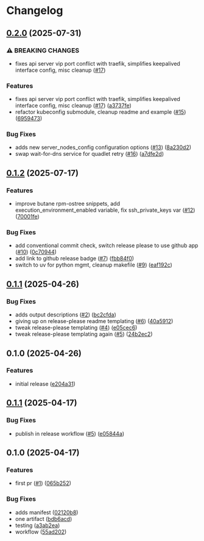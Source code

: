 # Changelog

## [0.2.0](https://github.com/marshallford/terraform-ansible-k3s/compare/v0.1.2...v0.2.0) (2025-07-31)


### ⚠ BREAKING CHANGES

* fixes api server vip port conflict with traefik, simplifies keepalived interface config, misc cleanup ([#17](https://github.com/marshallford/terraform-ansible-k3s/issues/17))

### Features

* fixes api server vip port conflict with traefik, simplifies keepalived interface config, misc cleanup ([#17](https://github.com/marshallford/terraform-ansible-k3s/issues/17)) ([a3737fe](https://github.com/marshallford/terraform-ansible-k3s/commit/a3737fe79028f4320d7da6deb91bd530e10558cd))
* refactor kubeconfig submodule, cleanup readme and example ([#15](https://github.com/marshallford/terraform-ansible-k3s/issues/15)) ([6959473](https://github.com/marshallford/terraform-ansible-k3s/commit/6959473738f0e7f2e88fa031c21a35d14896c01f))


### Bug Fixes

* adds new server_nodes_config configuration options ([#13](https://github.com/marshallford/terraform-ansible-k3s/issues/13)) ([8a230d2](https://github.com/marshallford/terraform-ansible-k3s/commit/8a230d26bb92aca1cd7a25ade78584f6630a0532))
* swap wait-for-dns service for quadlet retry ([#16](https://github.com/marshallford/terraform-ansible-k3s/issues/16)) ([a7dfe2d](https://github.com/marshallford/terraform-ansible-k3s/commit/a7dfe2d01655e8e64e204f38c77ba43f842968b8))

## [0.1.2](https://github.com/marshallford/terraform-ansible-k3s/compare/v0.1.1...v0.1.2) (2025-07-17)


### Features

* improve butane rpm-ostree snippets, add execution_environment_enabled variable, fix ssh_private_keys var ([#12](https://github.com/marshallford/terraform-ansible-k3s/issues/12)) ([70001fe](https://github.com/marshallford/terraform-ansible-k3s/commit/70001fee494b9079694793f6e0d44665a6e44527))


### Bug Fixes

* add conventional commit check, switch release please to use github app ([#10](https://github.com/marshallford/terraform-ansible-k3s/issues/10)) ([0c70944](https://github.com/marshallford/terraform-ansible-k3s/commit/0c7094497b1ad4a75d6455d4ede577d6d4dd3798))
* add link to github release badge ([#7](https://github.com/marshallford/terraform-ansible-k3s/issues/7)) ([fbb84f0](https://github.com/marshallford/terraform-ansible-k3s/commit/fbb84f0e4bea466433b63896332ee1d140f27c8e))
* switch to uv for python mgmt, cleanup makefile ([#9](https://github.com/marshallford/terraform-ansible-k3s/issues/9)) ([eaf192c](https://github.com/marshallford/terraform-ansible-k3s/commit/eaf192c72b2a7c4342353cd12d71d9f47dfa6a85))

## [0.1.1](https://github.com/marshallford/terraform-ansible-k3s/compare/v0.1.0...v0.1.1) (2025-04-26)


### Bug Fixes

* adds output descriptions ([#2](https://github.com/marshallford/terraform-ansible-k3s/issues/2)) ([bc2cfda](https://github.com/marshallford/terraform-ansible-k3s/commit/bc2cfda1a7a3654178d8cf1299e6b22a6af9ef56))
* giving up on release-please readme templating ([#6](https://github.com/marshallford/terraform-ansible-k3s/issues/6)) ([40a5912](https://github.com/marshallford/terraform-ansible-k3s/commit/40a5912ccdce914da6ea70e8e728b6f8b0676a94))
* tweak release-please templating ([#4](https://github.com/marshallford/terraform-ansible-k3s/issues/4)) ([e05cec6](https://github.com/marshallford/terraform-ansible-k3s/commit/e05cec6c07f16de9a46eead3e3f29ef44c87d494))
* tweak release-please templating again ([#5](https://github.com/marshallford/terraform-ansible-k3s/issues/5)) ([24b2ec2](https://github.com/marshallford/terraform-ansible-k3s/commit/24b2ec26b69fbb02dbf13d2b9de4127a67c10c16))

## 0.1.0 (2025-04-26)


### Features

* initial release ([e204a31](https://github.com/marshallford/terraform-ansible-k3s/commit/e204a317bfe03801877ad5c50789eac0eb533676))

## [0.1.1](https://github.com/marshallford/terraform-ansible-k3s/compare/v0.1.0...v0.1.1) (2025-04-17)


### Bug Fixes

* publish in release workflow ([#5](https://github.com/marshallford/terraform-ansible-k3s/issues/5)) ([e05844a](https://github.com/marshallford/terraform-ansible-k3s/commit/e05844a4ce4ff123a21190292424a4bdbbcd630c))

## 0.1.0 (2025-04-17)


### Features

* first pr ([#1](https://github.com/marshallford/terraform-ansible-k3s/issues/1)) ([065b252](https://github.com/marshallford/terraform-ansible-k3s/commit/065b252b65d98286364d19eedab3d633c440feb0))


### Bug Fixes

* adds manifest ([02120b8](https://github.com/marshallford/terraform-ansible-k3s/commit/02120b875df9d2f035ccd06bfb465e254083f44a))
* one artifact ([bdb6acd](https://github.com/marshallford/terraform-ansible-k3s/commit/bdb6acd5ed82bc7cbe14209a21cb88878f9ff50a))
* testing ([a3ab2ea](https://github.com/marshallford/terraform-ansible-k3s/commit/a3ab2eac4821d1f227c17339269cc59d482c9c08))
* workflow ([55ad202](https://github.com/marshallford/terraform-ansible-k3s/commit/55ad20275c26fdf3a40f6ced3071fea3efb1c15d))
